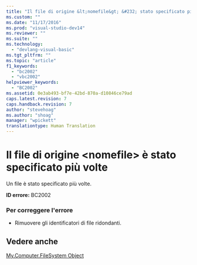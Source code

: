 ```yaml
---
title: "Il file di origine &lt;nomefile&gt; &#232; stato specificato pi&#249; volte | Microsoft Docs"
ms.custom: ""
ms.date: "11/17/2016"
ms.prod: "visual-studio-dev14"
ms.reviewer: ""
ms.suite: ""
ms.technology: 
  - "devlang-visual-basic"
ms.tgt_pltfrm: ""
ms.topic: "article"
f1_keywords: 
  - "bc2002"
  - "vbc2002"
helpviewer_keywords: 
  - "BC2002"
ms.assetid: 0e3ab493-bf7e-42bd-870a-d10846ce79ad
caps.latest.revision: 7
caps.handback.revision: 7
author: "stevehoag"
ms.author: "shoag"
manager: "wpickett"
translationtype: Human Translation
---
```

# Il file di origine &lt;nomefile&gt; &#232; stato specificato pi&#249; volte
Un file è stato specificato più volte.  
  
 **ID errore:** BC2002  
  
### Per correggere l'errore  
  
-   Rimuovere gli identificatori di file ridondanti.  
  
## Vedere anche  
 [My.Computer.FileSystem Object](../../visual-basic/language-reference/objects/my-computer-filesystem-object.md)